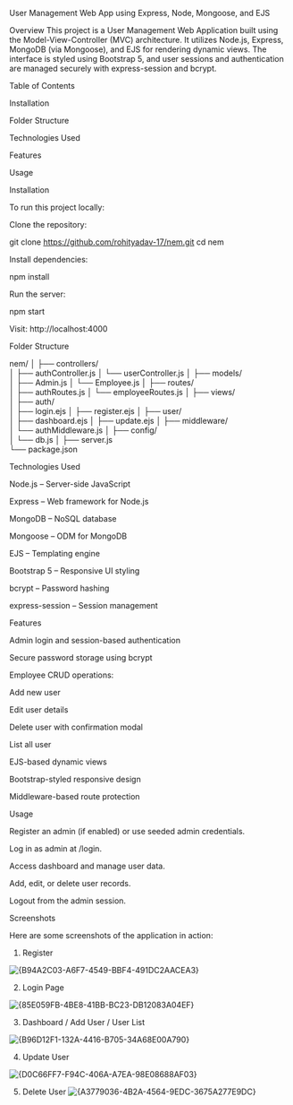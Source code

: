 User Management Web App using Express, Node, Mongoose, and EJS

Overview
This project is a User Management Web Application built using the Model-View-Controller (MVC) architecture. It utilizes Node.js, Express, MongoDB (via Mongoose), and EJS for rendering dynamic views. The interface is styled using Bootstrap 5, and user sessions and authentication are managed securely with express-session and bcrypt.

Table of Contents

Installation

Folder Structure

Technologies Used

Features

Usage

Installation

To run this project locally:

Clone the repository:

git clone https://github.com/rohityadav-17/nem.git
cd nem

Install dependencies:

npm install

Run the server:

npm start

Visit: http://localhost:4000

Folder Structure

nem/
│
├── controllers/        
│   ├── authController.js
│   └── userController.js
│
├── models/             
│   ├── Admin.js
│   └── Employee.js
│
├── routes/             
│   ├── authRoutes.js
│   └── employeeRoutes.js
│
├── views/              
│   ├── auth/    
│       ├── login.ejs 
│       ├── register.ejs 
│   ├── user/   
│       ├── dashboard.ejs 
│       ├── update.ejs 
│
├── middleware/          
│   └── authMiddleware.js
│
├── config/              
│   └── db.js
│
├── server.js              
└── package.json

Technologies Used

Node.js – Server-side JavaScript

Express – Web framework for Node.js

MongoDB – NoSQL database

Mongoose – ODM for MongoDB

EJS – Templating engine

Bootstrap 5 – Responsive UI styling

bcrypt – Password hashing

express-session – Session management

Features

Admin login and session-based authentication

Secure password storage using bcrypt

Employee CRUD operations:

Add new user

Edit user details

Delete user with confirmation modal

List all user

EJS-based dynamic views

Bootstrap-styled responsive design

Middleware-based route protection

Usage

Register an admin (if enabled) or use seeded admin credentials.

Log in as admin at /login.

Access dashboard and manage user data.

Add, edit, or delete user records.

Logout from the admin session.

Screenshots

Here are some screenshots of the application in action:

1. Register
   
![{B94A2C03-A6F7-4549-BBF4-491DC2AACEA3}](https://github.com/user-attachments/assets/8b15ac54-d282-4fc4-8ee0-50262c066b97)

2. Login Page

![{85E059FB-4BE8-41BB-BC23-DB12083A04EF}](https://github.com/user-attachments/assets/4d08ff1f-dc2b-4d40-b84a-bd6534e1383e)

3. Dashboard / Add User / User List

![{B96D12F1-132A-4416-B705-34A68E00A790}](https://github.com/user-attachments/assets/5161c859-b0fe-472a-b504-d9da28d540f4)

4. Update User

![{D0C66FF7-F94C-406A-A7EA-98E08688AF03}](https://github.com/user-attachments/assets/b1ae13c7-0587-4a6e-b13f-ec586234f7f3)

5. Delete User
![{A3779036-4B2A-4564-9EDC-3675A277E9DC}](https://github.com/user-attachments/assets/b9f736e6-fc5f-420e-be2e-2e56bcd952e6)



